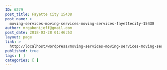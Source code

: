 ```yaml
---
ID: 6279
post_title: Fayette City 15438
post_name: >
  moving-services-moving-services-moving-services-fayettecity-15438
author: mrgabonijeff@gmail.com
post_date: 2018-03-28 01:46:53
layout: page
link: >
  http://localhost/wordpress/moving-services-moving-services-moving-services-fayettecity-15438/
published: true
tags: [ ]
categories: [ ]
---
```

